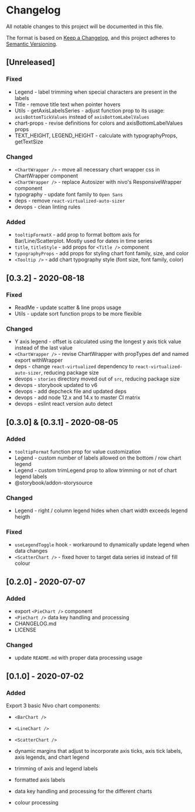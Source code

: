 # Changelog
All notable changes to this project will be documented in this file.

The format is based on [Keep a Changelog](https://keepachangelog.com/en/1.0.0/),
and this project adheres to [Semantic Versioning](https://semver.org/spec/v2.0.0.html).

## [Unreleased]

### Fixed
- Legend - label trimming when special characters are present in the labels
- Title - remove title text when pointer hovers
- Utils - getAxisLabelsSeries - adjust function prop to its usage: `axisBottomTickValues` instead of `axisBottomLabelValues`
- chart-props - revise definitions for colors and axisBottomLabelValues props
- TEXT_HEIGHT, LEGEND_HEIGHT - calculate with typographyProps, getTextSize

### Changed
- `<ChartWrapper />` - move all necessary chart wrapper css in ChartWrapper component
- `<ChartWrapper />` - replace Autosizer with nivo's ResponsiveWrapper component
- typography - update font family to `Open Sans`
- deps - remove `react-virtualized-auto-sizer`
- devops - clean linting rules

### Added
- `tooltipFormatX` - add prop to format bottom axis for Bar/Line/Scatterplot. Mostly used for dates in time series
- `title`, `titleStyle` - add props for `<Title />` component
- `typographyProps` - add props for styling chart font family, size, and color
- `<Tooltip />` - add chart typography style (font size, font family, color)

## [0.3.2] - 2020-08-18
### Fixed
- ReadMe - update scatter & line props usage
- Utils - update sort function props to be more flexible

### Changed
- Y axis legend - offset is calculated using the longest y axis tick value instead of the last value
- `<ChartWrapper />` - revise ChartWrapper with propTypes def and named export withWrapper
- deps - change `react-virtualized` dependency to `react-virtualized-auto-sizer`, reducing package size
- devops - `stories` directory moved out of `src`, reducing package size
- devops - storybook updated to v6
- devops - add depcheck file and updated deps
- devops - add node 12.x and 14.x to master CI matrix
- devops - eslint react version auto detect

## [0.3.0] & [0.3.1] - 2020-08-05

### Added
- `tooltipFormat` function prop for value customization
- Legend - custom number of labels allowed on the bottom / row chart legend
- Legend - custom trimLegend prop to allow trimming or not of chart legend labels
- @storybook/addon-storysource


### Changed
- Legend - right / column legend hides when chart width exceeds legend heigth

### Fixed
- `useLegendToggle` hook - workaround to dynamically update legend when data changes
- `<ScatterChart />` - fixed hover to target data series id instead of fill colour

## [0.2.0] - 2020-07-07

### Added
- export `<PieChart />` component
- `<PieChart />` data key handling and processing
- CHANGELOG.md
- LICENSE

### Changed
- update `README.md` with proper data processing usage

## [0.1.0] - 2020-07-02

### Added
Export 3 basic Nivo chart components: 
- `<BarChart />`
- `<LineChart />`
- `<ScatterChart />`

- dynamic margins that adjust to incorporate axis ticks, axis tick labels, axis legends, and chart legend
- trimming of axis and legend labels
- formatted axis labels
- data key handling and processing for the different charts
- colour processing
